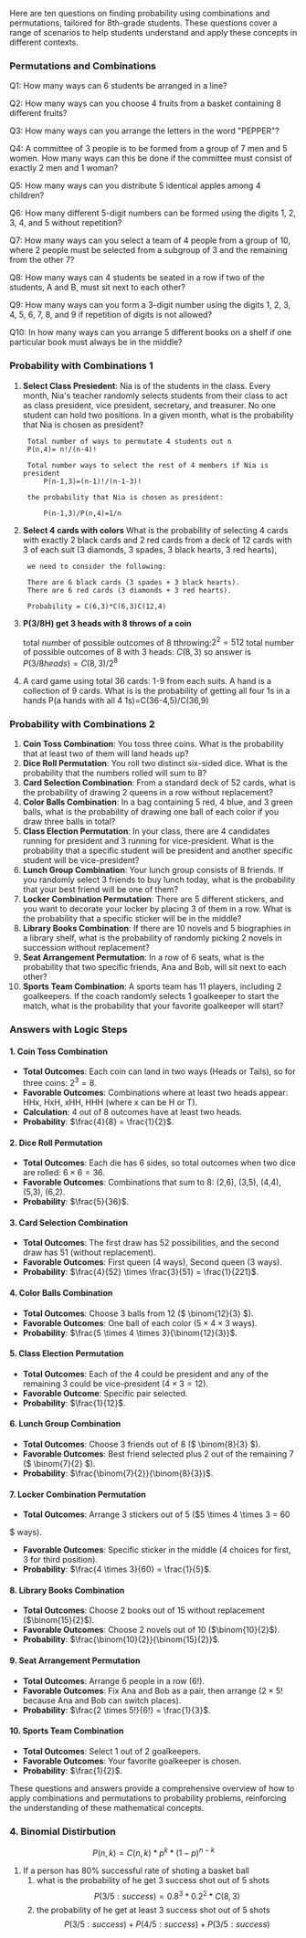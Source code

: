 Here are ten questions on finding probability using combinations and permutations, tailored for 8th-grade students. These questions cover a range of scenarios to help students understand and apply these concepts in different contexts.


### Permutations and Combinations 

Q1: How many ways can 6 students be arranged in a line?

Q2: How many ways can you choose 4 fruits from a basket containing 8 different fruits?

Q3: How many ways can you arrange the letters in the word "PEPPER"?

Q4: A committee of 3 people is to be formed from a group of 7 men and 5 women. How many ways can this be done if the committee must consist of exactly 2 men and 1 woman?

Q5: How many ways can you distribute 5 identical apples among 4 children?

Q6: How many different 5-digit numbers can be formed using the digits 1, 2, 3, 4, and 5 without repetition?

Q7: How many ways can you select a team of 4 people from a group of 10, where 2 people must be selected from a subgroup of 3 and the remaining from the other 7?

Q8: How many ways can 4 students be seated in a row if two of the students, A and B, must sit next to each other?

Q9: How many ways can you form a 3-digit number using the digits 1, 2, 3, 4, 5, 6, 7, 8, and 9 if repetition of digits is not allowed?

Q10: In how many ways can you arrange 5 different books on a shelf if one particular book must always be in the middle?

### Probability with Combinations 1

1. **Select Class Presiedent**:
    Nia is of the students in the class. Every month, Nia's teacher randomly selects students from their class to act as class president, vice president, secretary, and treasurer. No one student can hold two positions.  In a given month, what is the probability that Nia is chosen as president?

        Total number of ways to permutate 4 students out n
        P(n,4)= n!/(n-4)!

        Total number ways to select the rest of 4 members if Nia is president
            P(n-1,3)=(n-1)!/(n-1-3)!

        the probability that Nia is chosen as president:

            P(n-1,3)/P(n,4)=1/n

2. **Select 4 cards with colors**
    What is the probability of selecting 4 cards with exactly 2 black cards and 2 red cards from a deck of 12 cards with 3 of each suit (3 diamonds, 3 spades, 3 black hearts, 3 red hearts), 

        we need to consider the following:
        
        There are 6 black cards (3 spades + 3 black hearts).
        There are 6 red cards (3 diamonds + 3 red hearts).
            
        Probability = C(6,3)*C(6,3)C(12,4) 
3. **P(3/8H) get 3 heads with 8 throws of a coin**
   
    total number of possible outcomes of 8 tthrowing:$2^2=512$ 
    total number of possible outcomes of 8 with 3 heads: $C(8,3)$
    so answer is $P(3/8 heads)=C(8,3)/2^8$
    
3. A card game using total 36 cards: 1-9 from each suits. A hand is a collection of 9 cards. What is is the probability of getting all four 1s in a hands
   P(a hands with all 4 1s)=C(36-4,5)/C(36,9)



### Probability with Combinations 2

1. **Coin Toss Combination**: You toss three coins. What is the probability that at least two of them will land heads up?
2. **Dice Roll Permutation**: You roll two distinct six-sided dice. What is the probability that the numbers rolled will sum to 8?
3. **Card Selection Combination**: From a standard deck of 52 cards, what is the probability of drawing 2 queens in a row without replacement?
4. **Color Balls Combination**: In a bag containing 5 red, 4 blue, and 3 green balls, what is the probability of drawing one ball of each color if you draw three balls in total?
5. **Class Election Permutation**: In your class, there are 4 candidates running for president and 3 running for vice-president. What is the probability that a specific student will be president and another specific student will be vice-president?
6. **Lunch Group Combination**: Your lunch group consists of 8 friends. If you randomly select 3 friends to buy lunch today, what is the probability that your best friend will be one of them?
7. **Locker Combination Permutation**: There are 5 different stickers, and you want to decorate your locker by placing 3 of them in a row. What is the probability that a specific sticker will be in the middle?
8. **Library Books Combination**: If there are 10 novels and 5 biographies in a library shelf, what is the probability of randomly picking 2 novels in succession without replacement?
9. **Seat Arrangement Permutation**: In a row of 6 seats, what is the probability that two specific friends, Ana and Bob, will sit next to each other?
10. **Sports Team Combination**: A sports team has 11 players, including 2 goalkeepers. If the coach randomly selects 1 goalkeeper to start the match, what is the probability that your favorite goalkeeper will start?



### Answers with Logic Steps

#### 1. Coin Toss Combination
- **Total Outcomes**: Each coin can land in two ways (Heads or Tails), so for three coins: $2^3 = 8$.
- **Favorable Outcomes**: Combinations where at least two heads appear: HHx, HxH, xHH, HHH (where x can be H or T).
- **Calculation**: 4 out of 8 outcomes have at least two heads.
- **Probability**: $\frac{4}{8} = \frac{1}{2}$.

#### 2. Dice Roll Permutation
- **Total Outcomes**: Each die has 6 sides, so total outcomes when two dice are rolled: $6 \times 6 = 36$.
- **Favorable Outcomes**: Combinations that sum to 8: (2,6), (3,5), (4,4), (5,3), (6,2).
- **Probability**: $\frac{5}{36}$.

#### 3. Card Selection Combination
- **Total Outcomes**: The first draw has 52 possibilities, and the second draw has 51 (without replacement).
- **Favorable Outcomes**: First queen (4 ways), Second queen (3 ways).
- **Probability**: $\frac{4}{52} \times \frac{3}{51} = \frac{1}{221}$.

#### 4. Color Balls Combination
- **Total Outcomes**: Choose 3 balls from 12 ($ \binom{12}{3} $).
- **Favorable Outcomes**: One ball of each color ($5 \times 4 \times 3$ ways).
- **Probability**: $\frac{5 \times 4 \times 3}{\binom{12}{3}}$.

#### 5. Class Election Permutation
- **Total Outcomes**: Each of the 4 could be president and any of the remaining 3 could be vice-president ($4 \times 3 = 12$).
- **Favorable Outcome**: Specific pair selected.
- **Probability**: $\frac{1}{12}$.

#### 6. Lunch Group Combination
- **Total Outcomes**: Choose 3 friends out of 8 ($ \binom{8}{3} $).
- **Favorable Outcomes**: Best friend selected plus 2 out of the remaining 7 ($ \binom{7}{2} $).
- **Probability**: $\frac{\binom{7}{2}}{\binom{8}{3}}$.

#### 7. Locker Combination Permutation
- **Total Outcomes**: Arrange 3 stickers out of 5 ($5 \times 4 \times 3 = 60

$ ways).
- **Favorable Outcomes**: Specific sticker in the middle (4 choices for first, 3 for third position).
- **Probability**: $\frac{4 \times 3}{60} = \frac{1}{5}$.

#### 8. Library Books Combination
- **Total Outcomes**: Choose 2 books out of 15 without replacement ($\binom{15}{2}$).
- **Favorable Outcomes**: Choose 2 novels out of 10 ($\binom{10}{2}$).
- **Probability**: $\frac{\binom{10}{2}}{\binom{15}{2}}$.

#### 9. Seat Arrangement Permutation
- **Total Outcomes**: Arrange 6 people in a row ($6!$).
- **Favorable Outcomes**: Fix Ana and Bob as a pair, then arrange ($2 \times 5!$ because Ana and Bob can switch places).
- **Probability**: $\frac{2 \times 5!}{6!} = \frac{1}{3}$.

#### 10. Sports Team Combination
- **Total Outcomes**: Select 1 out of 2 goalkeepers.
- **Favorable Outcomes**: Your favorite goalkeeper is chosen.
- **Probability**: $\frac{1}{2}$.

These questions and answers provide a comprehensive overview of how to apply combinations and permutations to probability problems, reinforcing the understanding of these mathematical concepts.


### 4. Binomial Distirbution

$$P(n,k)=C(n,k)*p^k*(1-p)^{n-k}$$

1. If a person has 80% successful rate of shoting a basket ball
   1. what is the probability of he get 3 success shot out of 5 shots $$P(3/5:success)=0.8^3*0.2^2*C(8,3)$$
   2. the probability of he get at least 3 success shot out of 5 shots $$P(3/5:success)+P(4/5:success)+P(3/5:success)$$
